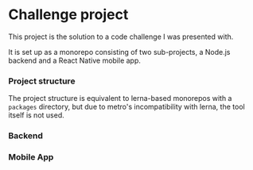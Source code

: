 # Challenge project

This project is the solution to a code challenge I was presented with.

It is set up as a monorepo consisting of two sub-projects, a Node.js backend and a React Native mobile app.

### Project structure

The project structure is equivalent to lerna-based monorepos with a `packages` directory, but due to metro's incompatibility with lerna, the tool itself is not used.

### Backend

### Mobile App
